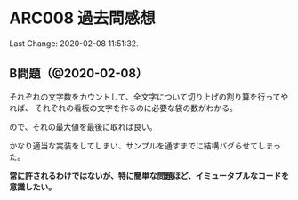 # ARC008 過去問感想

Last Change: 2020-02-08 11:51:32.

## B問題（@2020-02-08）

それぞれの文字数をカウントして、全文字について切り上げの割り算を行ってやれば、
それぞれの看板の文字を作るのに必要な袋の数がわかる。

ので、それの最大値を最後に取れば良い。

かなり適当な実装をしてしまい、サンプルを通すまでに結構バグらせてしまった。

**常に許されるわけではないが、特に簡単な問題ほど、イミュータブルなコードを意識したい。**

